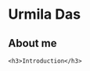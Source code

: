 <html>
  <head>
    <title>My page</title>
    <link rel="stylesheet" href="style.css">
  </head>
  <body>
  <h1>Urmila Das</h1>
    <h2>About me</h2>
    
    <h3>Introduction</h3>
  </body>
</html>
